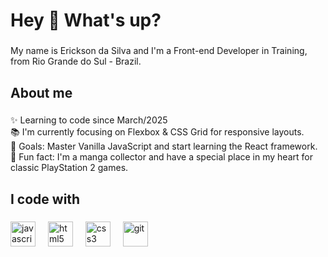 <h1 align="left">Hey 👋 What's up?</h1>

###

<p align="left">My name is Erickson da Silva and I'm a Front-end Developer in Training, from Rio Grande do Sul - Brazil.</p>

###

<h2 align="left">About me</h2>

###

<p align="left">✨ Learning to code since March/2025<br>📚 I'm currently focusing on Flexbox & CSS Grid for responsive layouts.<br>🎯 Goals: Master Vanilla JavaScript and start learning the React framework.<br>🎲 Fun fact: I'm a manga collector and have a special place in my heart for classic PlayStation 2 games.</p>

###

<h2 align="left">I code with</h2>

###

<div align="left">
  <img src="https://cdn.jsdelivr.net/gh/devicons/devicon@latest/icons/javascript/javascript-original.svg" height="40" alt="javascript logo"  />
  <img width="12" />
  <img src="https://cdn.jsdelivr.net/gh/devicons/devicon@latest/icons/html5/html5-original.svg" height="40" alt="html5 logo"  />
  <img width="12" />
  <img src="https://cdn.jsdelivr.net/gh/devicons/devicon@latest/icons/css3/css3-original.svg" height="40" alt="css3 logo"  />
  <img width="12" />
  <img src="https://cdn.jsdelivr.net/gh/devicons/devicon@latest/icons/git/git-original.svg" height="40" alt="git"  />
  <img width="12" />
</div>

###
